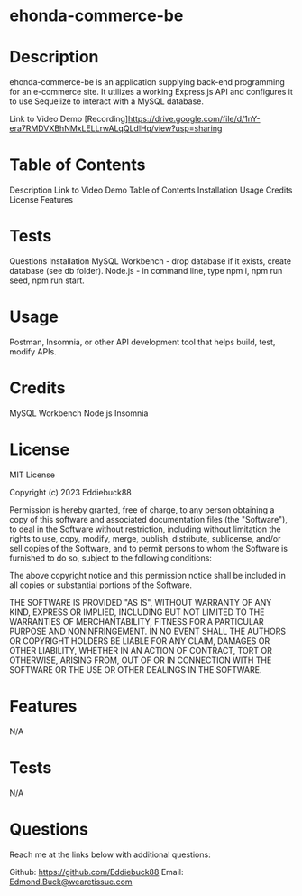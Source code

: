 # ehonda-commerce-be

# Description
 ehonda-commerce-be is an application supplying back-end programming for an e-commerce site. It utilizes a working Express.js API and configures it to use Sequelize to interact with a MySQL database.

Link to Video Demo
[Recording]https://drive.google.com/file/d/1nY-era7RMDVXBhNMxLELLrwALqQLdlHq/view?usp=sharing

# Table of Contents

Description
Link to Video Demo
Table of Contents
Installation
Usage
Credits
License
Features

# Tests
Questions
Installation
MySQL Workbench - drop database if it exists, create database (see db folder). Node.js - in command line, type npm i, npm run seed, npm run start.

# Usage
Postman, Insomnia, or other API development tool that helps build, test, modify APIs.

# Credits
MySQL Workbench Node.js Insomnia

# License
MIT License

Copyright (c) 2023 Eddiebuck88

Permission is hereby granted, free of charge, to any person obtaining a copy of this software and associated documentation files (the "Software"), to deal in the Software without restriction, including without limitation the rights to use, copy, modify, merge, publish, distribute, sublicense, and/or sell copies of the Software, and to permit persons to whom the Software is furnished to do so, subject to the following conditions:

The above copyright notice and this permission notice shall be included in all copies or substantial portions of the Software.

THE SOFTWARE IS PROVIDED "AS IS", WITHOUT WARRANTY OF ANY KIND, EXPRESS OR IMPLIED, INCLUDING BUT NOT LIMITED TO THE WARRANTIES OF MERCHANTABILITY, FITNESS FOR A PARTICULAR PURPOSE AND NONINFRINGEMENT. IN NO EVENT SHALL THE AUTHORS OR COPYRIGHT HOLDERS BE LIABLE FOR ANY CLAIM, DAMAGES OR OTHER LIABILITY, WHETHER IN AN ACTION OF CONTRACT, TORT OR OTHERWISE, ARISING FROM, OUT OF OR IN CONNECTION WITH THE SOFTWARE OR THE USE OR OTHER DEALINGS IN THE SOFTWARE.

# Features
N/A


# Tests
N/A

# Questions
Reach me at the links below with additional questions:

Github: https://github.com/Eddiebuck88
Email: Edmond.Buck@wearetissue.com